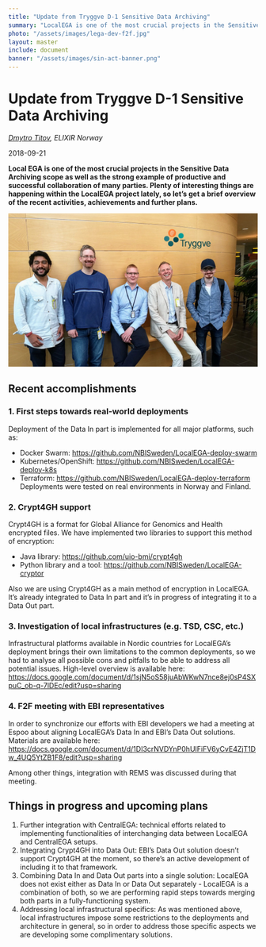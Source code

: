 ```yaml
---
title: "Update from Tryggve D-1 Sensitive Data Archiving"
summary: "LocalEGA is one of the most crucial projects in the Sensitive Data Archiving scope as well as the strong example of productive and successful collaboration of many parties. Plenty of interesting things are happening within the LocalEGA project lately, so let’s get a brief overview of the recent activities, achievements and further plans."
photo: "/assets/images/lega-dev-f2f.jpg"
layout: master
include: document
banner: "/assets/images/sin-act-banner.png"
---
```


Update from Tryggve D-1 Sensitive Data Archiving
===========================

_[Dmytro Titov](/people/dmytro-titov), ELIXIR Norway_

2018-09-21

**Local EGA is one of the most crucial projects in the Sensitive Data Archiving scope as well as the strong example of productive and successful collaboration of many parties. Plenty of interesting things are happening within the LocalEGA project lately, so let’s get a brief overview of the recent activities, achievements and further plans.**

<a href="/assets/images/lega-dev-f2f.jpg" class="smallpic"><img src="/assets/images/lega-dev-f2f.jpg"></a>

## Recent accomplishments

### 1. First steps towards real-world deployments

Deployment of the Data In part is implemented for all major platforms, such as:
- Docker Swarm: https://github.com/NBISweden/LocalEGA-deploy-swarm
- Kubernetes/OpenShift: https://github.com/NBISweden/LocalEGA-deploy-k8s
- Terraform: https://github.com/NBISweden/LocalEGA-deploy-terraform 
Deployments were tested on real environments in Norway and Finland.

### 2. Crypt4GH support

Crypt4GH is a format for Global Alliance for Genomics and Health encrypted files. We have implemented two libraries to support this method of encryption:

* Java library: https://github.com/uio-bmi/crypt4gh
* Python library and a tool: https://github.com/NBISweden/LocalEGA-cryptor

Also we are using Crypt4GH as a main method of encryption in LocalEGA. It’s already integrated to Data In part and it’s in progress of integrating it to a Data Out part.

### 3. Investigation of local infrastructures (e.g. TSD, CSC, etc.)
Infrastructural platforms available in Nordic countries for LocalEGA’s deployment brings their own limitations to the common deployments, so we had to analyse all possible cons and pitfalls to be able to address all potential issues. High-level overview is available here: https://docs.google.com/document/d/1sjN5oS58juAbWKwN7nce8ej0sP4SXpuC_ob-q-7lDEc/edit?usp=sharing 

### 4. F2F meeting with EBI representatives
In order to synchronize our efforts with EBI developers we had a meeting at Espoo about aligning LocalEGA’s Data In and EBI’s Data Out solutions. Materials are available here: https://docs.google.com/document/d/1DI3crNVDYnP0hUIFiFV6yCvE4ZjT1Dw_4UQ5YtZB1F8/edit?usp=sharing 

Among other things, integration with REMS was discussed during that meeting.

## Things in progress and upcoming plans
1. Further integration with CentralEGA: technical efforts related to implementing functionalities of interchanging data between LocalEGA and CentralEGA setups.
2. Integrating Crypt4GH into Data Out: EBI’s Data Out solution doesn’t support Crypt4GH at the moment, so there’s an active development of including it to that framework. 
3. Combining Data In and Data Out parts into a single solution: LocalEGA does not exist either as Data In or Data Out separately - LocalEGA is a combination of both, so we are performing rapid steps towards merging both parts in a fully-functioning system.
4. Addressing local infrastructural specifics: As was mentioned above, local infrastructures impose some restrictions to the deployments and architecture in general, so in order to address those specific aspects we are developing some complimentary solutions.
